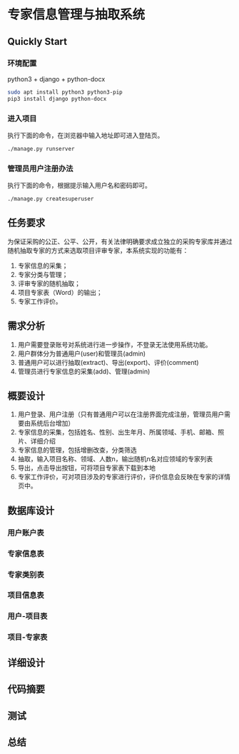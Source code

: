 # 专家信息管理与抽取系统

## Quickly Start
### 环境配置
python3 + django + python-docx
```sh
sudo apt install python3 python3-pip
pip3 install django python-docx
```
### 进入项目
执行下面的命令，在浏览器中输入地址即可进入登陆页。
```sh
./manage.py runserver
```

### 管理员用户注册办法
执行下面的命令，根据提示输入用户名和密码即可。
```sh
./manage.py createsuperuser
```

## 任务要求
为保证采购的公正、公平、公开，有关法律明确要求成立独立的采购专家库并通过随机抽取专家的方式来选取项目评审专家，本系统实现的功能有：
1. 专家信息的采集；
2. 专家分类与管理；
3. 评审专家的随机抽取；
4. 项目专家表（Word）的输出；
5. 专家工作评价。

## 需求分析
1. 用户需要登录账号对系统进行进一步操作，不登录无法使用系统功能。
2. 用户群体分为普通用户(user)和管理员(admin)
3. 普通用户可以进行抽取(extract)、导出(export)、评价(comment)
4. 管理员进行专家信息的采集(add)、管理(admin)

## 概要设计
1. 用户登录、用户注册（只有普通用户可以在注册界面完成注册，管理员用户需要由系统后台增加）
2. 专家信息的采集，包括姓名、性别、出生年月、所属领域、手机、邮箱、照片、详细介绍
3. 专家信息的管理，包括增删改查，分类筛选
4. 抽取，输入项目名称、领域、人数n，输出随机n名对应领域的专家列表
5. 导出，点击导出按钮，可将项目专家表下载到本地
6. 专家工作评价，可对项目涉及的专家进行评价，评价信息会反映在专家的详情页中。

## 数据库设计
### 用户账户表

### 专家信息表

### 专家类别表

### 项目信息表

### 用户-项目表

### 项目-专家表

## 详细设计


## 代码摘要


## 测试


## 总结


